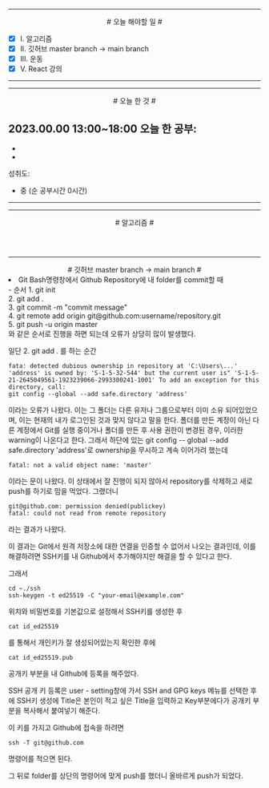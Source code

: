 

----

<div align='center'>
# 오늘 해야할 일 #
</div>

- [x]  Ⅰ. 알고리즘
- [x]  Ⅱ. 깃허브 master branch -> main branch
- [x]  Ⅲ. 운동
- [x]  Ⅴ. React 강의

----


----

<div align="center"># 오늘 한 것 #</div>

2023.00.00 13:00~18:00 
오늘 한 공부: 
- 
- 
- 

성취도: 
- 중 (순 공부시간 0시간)

----
----
<div align="center"># 알고리즘 #</div>

####

```js

```

####
####

```js

```

####


----
<div align="center"># 깃허브 master branch -> main branch #</div>

<li>Git Bash명령창에서 Github Repository에 내 folder를 commit할 때</li>
- 순서
1. git init<br>
2. git add .<br>
3. git commit -m "commit message"<br>
4. git remote add origin git@github.com:username/repository.git<br>
5. git push -u origin master<br>
와 같은 순서로 진행을 하면 되는데 오류가 상당히 많이 발생했다.

일단
2. git add . 
	를 하는 순간

``` git-bash
fata: detected dubious ownership in repository at 'C:\Users\...' 'address' is owned by: 'S-1-5-32-544' but the current user is" 'S-1-5-21-2645049561-1923239066-2993300241-1001' To add an exception for this directory, call:
git config --global --add safe.directory 'address'
```
이라는 오류가 나왔다.
이는 그 폴더는 다른 유저나 그룹으로부터 이미 소유 되어있었으며, 이는 현재의 내가 로그인된 것과 맞지 않다고 말을 한다. 폴더를 만든 계정이 아닌 다른 계정에서 Git를 실행 중이거나 폴더를 만든 후 사용 권한이 변경된 경우, 이러한 warning이 나온다고 한다.
그래서 하단에 있는 git config -- global --add safe.directory 'address'로 ownership을 무시하고 계속 이어가려 했는데 

```git-bash
fatal: not a valid object name: 'master'
```
이라는 문이 나왔다.
이 상태에서 잘 진행이 되지 않아서 repository를 삭제하고 새로 push를 하기로 맘을 먹었다.
그랬더니 
```git-bash
git@github.com: permission denied(publickey)
fatal: could not read from remote repository
```
라는 결과가 나왔다.

이 결과는 Git에서 원격 저장소에 대한 연결을 인증할 수 없어서 나오는 결과인데, 
이를 해결하려면 SSH키를 내 Github에서 추가해야지만 해결을 할 수 있다고 한다.

그래서 
```git-bash
cd ~./ssh
ssh-keygen -t ed25519 -C "your-email@example.com" 
```
위치와 비밀번호를 기본값으로 설정해서 
SSH키를 생성한 후

```git-bash
cat id_ed25519
```
를 통해서 개인키가 잘 생성되어있는지 확인한 후에
```git-bash
cat id_ed25519.pub
```
공개키 부분을 내 Github에 등록을 해주었다.

SSH 공개 키 등록은 
user - setting창에 가서 SSH and GPG keys 메뉴를 선택한 후에 
SSH키 생성에 
Title은 본인이 적고 싶은 Title을 입력하고
Key부분에다가 공개키 부분을 복사해서 붙여넣기 해준다.

이 키를 가지고 Github에 접속을 하려면
```git-bash
ssh -T git@github.com
```
명령어를 적으면 된다.

그 뒤로 folder를 상단의 명령어에 맞게 push를 했더니 올바르게 push가 되었다.